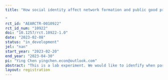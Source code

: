```yaml
---
title: "How social identity affect network formation and public good provision?
"
rct_id: "AEARCTR-0010922"
rct_id_num: "10922"
doi: "10.1257/rct.10922-1.0"
date: "2023-02-08"
status: "in_development"
jel: "nan"
start_year: "2023-02-20"
end_year: "2023-04-30"
pi: "Ying Chen yingchen.econ@outlook.com"
abstract: "This is a lab experiment. We would like to idenfify when participants are assigned different social identities, how they choose neighbours to play public good game."
layout: registration
---
```


